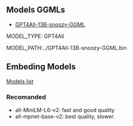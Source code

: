 ## Models GGMLs

- [GPT4All-13B-snoozy-GGML](https://huggingface.co/TheBloke/GPT4All-13B-snoozy-GGML)

MODEL_TYPE: GPT4All

MODEL_PATH:../GPT4All-13B-snoozy-GGML.bin


## Embeding Models

[Models list](https://www.sbert.net/docs/pretrained_models.html)

### Recomanded 

- all-MiniLM-L6-v2: fast and good quality
- all-mpnet-base-v2: best quality, slower.

